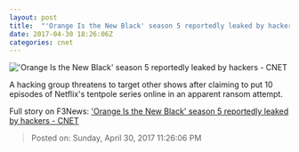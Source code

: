 ```yaml
---
layout: post
title:  "'Orange Is the New Black' season 5 reportedly leaked by hackers     - CNET"
date: 2017-04-30 18:26:06Z
categories: cnet
---
```


!['Orange Is the New Black' season 5 reportedly leaked by hackers     - CNET](https://cnet4.cbsistatic.com/img/1UlvlkiuYcTpWV3L2gMIKFtmWlQ=/670x503/2017/04/30/069d2558-2ed2-4854-8777-a61f90c2b8a3/orange-is-the-new-black.jpg)

A hacking group threatens to target other shows after claiming to put 10 episodes of Netflix's tentpole series online in an apparent ransom attempt.


Full story on F3News: ['Orange Is the New Black' season 5 reportedly leaked by hackers     - CNET](http://www.f3nws.com/n/gW3JQD)

> Posted on: Sunday, April 30, 2017 11:26:06 PM
